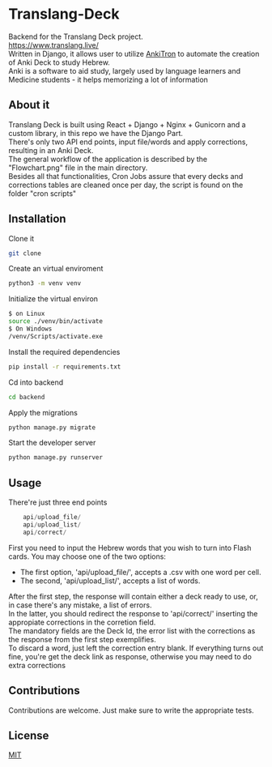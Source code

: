 # Translang-Deck
Backend for the Translang Deck project.<br>
https://www.translang.live/ <br>
Written in Django, it allows user to utilize [AnkiTron](https://github.com/danielpassy/Anki-CardOTron) to automate the creation of Anki Deck to study Hebrew.<br>
Anki is a software to aid study, largely used by language learners and Medicine students - it helps memorizing a lot of information

## About it
Translang Deck is built using React + Django + Nginx + Gunicorn and a custom library, in this repo we have the Django Part.<br>
There's only two API end points, input file/words and apply corrections, resulting in an Anki Deck.<br>
The general workflow of the application is described by the "Flowchart.png" file in the main directory.<br>
Besides all that functionalities, Cron Jobs assure that every decks and corrections tables are cleaned once per day, the script is found on the folder "cron scripts"<br>  


## Installation

Clone it 
```bash
git clone
```
Create an virtual enviroment
```bash
python3 -m venv venv
```
Initialize the virtual environ
```bash
$ on Linux
source ./venv/bin/activate
$ On Windows
/venv/Scripts/activate.exe
```
Install the required dependencies
```bash
pip install -r requirements.txt
```
Cd into backend
```bash
cd backend
```
Apply the migrations
```bash
python manage.py migrate
```
Start the developer server
```python
python manage.py runserver
```


## Usage

There're just three end points
```python
    api/upload_file/
    api/upload_list/
    api/correct/
```
First you need to input the Hebrew words that you wish to turn into Flash cards. You may choose one of the two options: <br> 
- The first option, 'api/upload_file/', accepts a .csv with one word per cell.<br>
- The second, 'api/upload_list/', accepts a list of words. <br>

After the first step, the response will contain either a deck ready to use, or, in case there's any mistake, a list of errors. <br>
In the latter, you should redirect the response to 'api/correct/' inserting the appropiate corrections in the corretion field. <br>
The mandatory fields are the Deck Id, the error list with the corrections as the response from the first step exemplifies.<br>
To discard a word, just left the correction entry blank. If everything turns out fine, you're get the deck link as response, otherwise you may need to do extra corrections <br>



## Contributions
Contributions are welcome.
Just make sure to write the appropriate tests.

## License
[MIT](https://choosealicense.com/licenses/mit/)
